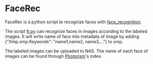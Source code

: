 # FaceRec
FaceRec is a python script to recognize faces with [face_recognition](https://github.com/ageitgey/face_recognition).

The script [fr.py](https://github.com/RobotSe7en/FaceRec/blob/main/fr.py) can recognize faces in images according to the labeled images. It will write name of face into metadata of image by adding {"Xmp.xmp.Keywords": "name1,name2, name3,..."} to xmp. 

The labeled images can be uploaded to NAS. The name of each face of images can be found through [Photprism](https://github.com/photoprism/photoprism)'s index.
